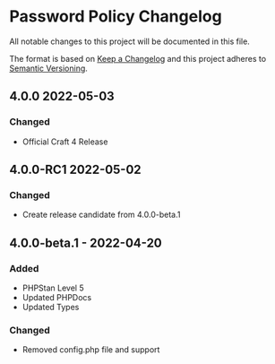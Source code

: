 # Password Policy Changelog

All notable changes to this project will be documented in this file.

The format is based on [Keep a Changelog](http://keepachangelog.com/) and this project adheres to [Semantic Versioning](http://semver.org/).

## 4.0.0 2022-05-03

### Changed
- Official Craft 4 Release

## 4.0.0-RC1 2022-05-02

### Changed
- Create release candidate from 4.0.0-beta.1

## 4.0.0-beta.1 - 2022-04-20

### Added
- PHPStan Level 5
- Updated PHPDocs
- Updated Types

### Changed
- Removed config.php file and support